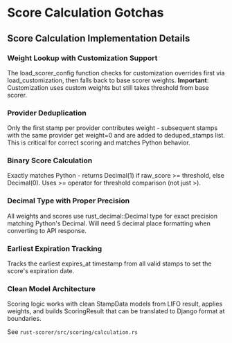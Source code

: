 # Score Calculation Gotchas

## Score Calculation Implementation Details

### Weight Lookup with Customization Support
The load_scorer_config function checks for customization overrides first via load_customization, then falls back to base scorer weights. **Important**: Customization uses custom weights but still takes threshold from base scorer.

### Provider Deduplication
Only the first stamp per provider contributes weight - subsequent stamps with the same provider get weight=0 and are added to deduped_stamps list. This is critical for correct scoring and matches Python behavior.

### Binary Score Calculation
Exactly matches Python - returns Decimal(1) if raw_score >= threshold, else Decimal(0). Uses >= operator for threshold comparison (not just >).

### Decimal Type with Proper Precision
All weights and scores use rust_decimal::Decimal type for exact precision matching Python's Decimal. Will need 5 decimal place formatting when converting to API response.

### Earliest Expiration Tracking
Tracks the earliest expires_at timestamp from all valid stamps to set the score's expiration date.

### Clean Model Architecture
Scoring logic works with clean StampData models from LIFO result, applies weights, and builds ScoringResult that can be translated to Django format at boundaries.

See `rust-scorer/src/scoring/calculation.rs`